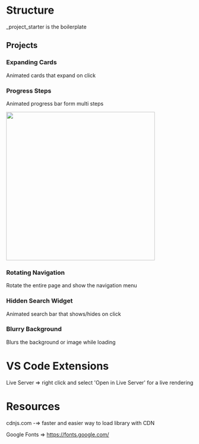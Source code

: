 # Structure

\_project_starter is the boilerplate

## Projects

### Expanding Cards

Animated cards that expand on click

### Progress Steps

Animated progress bar form multi steps

<img src="https://user-images.githubusercontent.com/44512205/220206072-d76c7ca7-519a-4274-b53d-a06b50233a32.gif" width="400">

### Rotating Navigation

Rotate the entire page and show the navigation menu

### Hidden Search Widget

Animated search bar that shows/hides on click

### Blurry Background

Blurs the background or image while loading

# VS Code Extensions

Live Server => right click and select 'Open in Live Server' for a live rendering

# Resources

cdnjs.com -=> faster and easier way to load library with CDN

Google Fonts => https://fonts.google.com/
